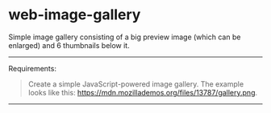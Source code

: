 # web-image-gallery
Simple image gallery consisting of a big preview image (which can be enlarged) and 6 thumbnails below it.

- - - -

Requirements:
> Create a simple JavaScript-powered image gallery. The example looks like this: https://mdn.mozillademos.org/files/13787/gallery.png.

- - - -

